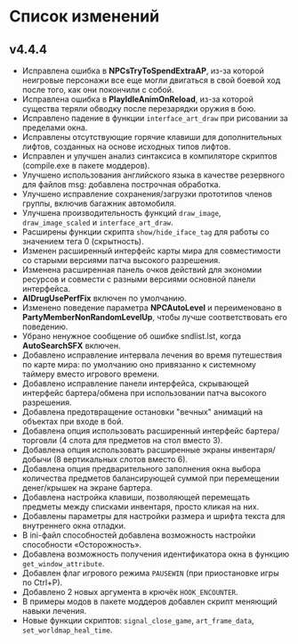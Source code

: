 # Список изменений

## v4.4.4
* Исправлена ​​ошибка в **NPCsTryToSpendExtraAP**, из-за которой неигровые персонажи все еще могли двигаться в свой боевой ход после того, как они покончили с собой.
* Исправлена ​​ошибка в **PlayIdleAnimOnReload**, из-за которой существа теряли обводку после перезарядки оружия в бою.
* Исправлено падение в функции `interface_art_draw` при рисовании за пределами окна.
* Исправлены отсутствующие горячие клавиши для дополнительных лифтов, созданных на основе исходных типов лифтов.
* Исправлен и улучшен анализ синтаксиса в компиляторе скриптов (compile.exe в пакете моддеров).
* Улучшено использования английского языка в качестве резервного для файлов msg: добавлена построчная обработка.
* Улучшено исправление сохранения/загрузки прототипов членов группы, включив багажник автомобиля.
* Улучшена производительность функций `draw_image`, `draw_image_scaled` и `interface_art_draw`.
* Расширены функции скрипта `show/hide_iface_tag` для работы со значением тега 0 (скрытность).
* Изменен расширенный интерфейс карты мира для совместимости со старыми версиями патча высокого разрешения.
* Изменена расширенная панель очков действий для экономии ресурсов и совмести с разными версиями основной панели интерфейса.
* **AIDrugUsePerfFix** включен по умолчанию.
* Изменено поведение параметра **NPCAutoLevel** и переименовано в **PartyMemberNonRandomLevelUp**, чтобы лучше соответствовать его поведению.
* Убрано ненужное сообщение об ошибке sndlist.lst, когда **AutoSearchSFX** включен.
* Добавлено исправление интервала лечения во время путешествия по карте мира: по умолчанию оно привязанно к системному таймеру вместо игрового времени.
* Добавлено исправление панели интерфейса, скрывающей интерфейс бартера/обмена при использовании патча высокого разрешения.
* Добавлена ​​предотвращение остановки "вечных" анимаций на объектах при входе в бой.
* Добавлена ​​опция использовать расширенный интерфейс бартера/торговли (4 слота для предметов на стол вместо 3).
* Добавлена ​​опция использовать расширенные экраны инвентаря/добычи (8 вертикальных слотов вместо 6).
* Добавлена ​​опция предварительного заполнения окна выбора количества предметов балансирующей суммой при перемещении денег/крышек на экране бартера.
* Добавлена ​​настройка клавиши, позволяющей перемещать предметы между списками инвентаря, просто кликая на них.
* Добавлены параметры для настройки размера и шрифта текста для внутреннего окна отладки.
* В ini-файл способностей добавлена ​​возможность настройки способности «Осторожность».
* Добавлена возможность получения идентификатора окна в функцию `get_window_attribute`.
* Добавлен флаг игрового режима `PAUSEWIN` (при приостановке игры по Ctrl+P).
* Добавлено 2 новых аргумента в крючёк `HOOK_ENCOUNTER`.
* В примеры модов в пакете моддеров добавлен скрипт меняющий навыки лечения.
* Новые функции скриптов: `signal_close_game`, `art_frame_data`, `set_worldmap_heal_time`.


